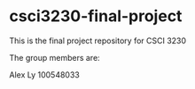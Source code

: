 # csci3230-final-project
This is the final project repository for CSCI 3230

The group members are:

Alex Ly   100548033

